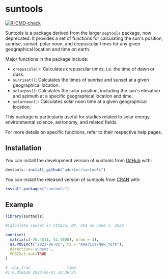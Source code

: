 
# suntools

<!-- badges: start -->
[![R-CMD-check](https://github.com/adokter/suntools/actions/workflows/R-CMD-check.yaml/badge.svg)](https://github.com/adokter/suntools/actions/workflows/R-CMD-check.yaml)
<!-- badges: end -->

Suntools is a package derived from the larger `maptools` package, now deprecated. It provides a set of functions
for calculating the sun's position, sunrise, sunset, polar noon, and crepuscular times
for any given geographical location and time on earth.

Major functions in the package include:
* `crepuscule()`: Calculates crepuscular times, i.e. the time of dawn or dusk.
* `sunriset()`: Calculates the times of sunrise and sunset at a given geographical location. 
* `solarpos()`: Calculates the solar position, including the sun's elevation and azimuth at a 
specific geographical location and time.
* `solarnoon()`: Calculates solar noon time at a given geographical location.

This package is particularly useful for studies related to solar energy,
environmental science, astronomy, and related fields.

For more details on specific functions, refer to their respective help pages.

## Installation

You can install the development version of suntools from [GitHub](https://github.com/) with:

``` r
devtools::install_github("adokter/suntools")
```

You can install the released version of suntools from [CRAN](https://CRAN.R-project.org/) with:

``` r
install.packages("suntools")
```

## Example

``` r
library(suntools)

#Calculate sunset in Ithaca, NY, USA on June 1, 2023

sunriset(
  matrix(c(-76.4511, 42.4800), nrow = 1),
  as.POSIXct("2023-06-01", tz = "America/New_York"),
  direction='sunset',
  POSIXct.out=TRUE
)

#  day_frac                time
#1 0.858628 2023-06-01 20:36:25

```